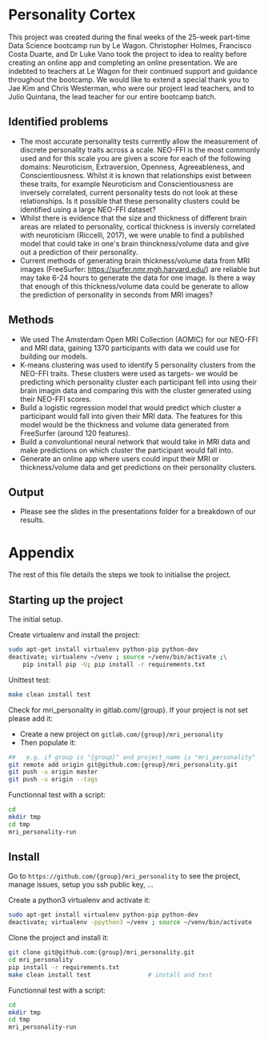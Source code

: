 # Personality Cortex

This project was created during the final weeks of the 25-week part-time Data Science bootcamp run by Le Wagon. Christopher Holmes, Francisco Costa Duarte, and Dr Luke Vano took the project to idea to reality before creating an online app and completing an online presentation. We are indebted to teachers at Le Wagon for their continued support and guidance throughout the bootcamp. We would like to extend a special thank you to Jae Kim and Chris Westerman, who were our project lead teachers, and to Julio Quintana, the lead teacher for our entire bootcamp batch.

## Identified problems

- The most accurate personality tests currently allow the measurement of discrete personality traits across a scale. NEO-FFI is the most commonly used and for this scale you are given a score for each of the following domains: Neuroticism, Extraversion, Openness, Agreeableness, and Conscientiousness. Whilst it is known that relationships exist between these traits, for example Neuroticism and Conscientiousness are inversely correlated, current personality tests do not look at these relationships. Is it possible that these personality clusters could be identified using a large NEO-FFI dataset?
- Whilst there is evidence that the size and thickness of different brain areas are related to personality, cortical thickness is inversly correlated with neuroticism (Riccelli, 2017), we were unable to find a published model that could take in one's brain thinckness/volume data and give out a prediction of their personality.
- Current methods of generating brain thickness/volume data from MRI images (FreeSurfer: https://surfer.nmr.mgh.harvard.edu/) are reliable but may take 6-24 hours to generate the data for one image. Is there a way that enough of this thickness/volume data could be generate to allow the prediction of personality in seconds from MRI images?

## Methods

- We used The Amsterdam Open MRI Collection (AOMIC) for our NEO-FFI and MRI data, gaining 1370 participants with data we could use for building our models.
- K-means clustering was used to identify 5 personality clusters from the NEO-FFI traits. These clusters were used as targets- we would be predicting which personality cluster each participant fell into using their brain imagin data and comparing this with the cluster generated using their NEO-FFI scores.
- Build a logistic regression model that would predict which cluster a participant would fall into given their MRI data. The features for this model would be the thickness and volume data generated from FreeSurfer (around 120 features).
- Build a convoluntional neural network that would take in MRI data and make predictions on which cluster the participant would fall into.
- Generate an online app where users could input their MRI or thickness/volume data and get predictions on their personality clusters.

## Output

- Please see the slides in the presentations folder for a breakdown of our results.

# Appendix 

The rest of this file details the steps we took to initialise the project.

## Starting up the project

The initial setup.

Create virtualenv and install the project:
```bash
sudo apt-get install virtualenv python-pip python-dev
deactivate; virtualenv ~/venv ; source ~/venv/bin/activate ;\
    pip install pip -U; pip install -r requirements.txt
```

Unittest test:
```bash
make clean install test
```

Check for mri_personality in gitlab.com/{group}.
If your project is not set please add it:

- Create a new project on `gitlab.com/{group}/mri_personality`
- Then populate it:

```bash
##   e.g. if group is "{group}" and project_name is "mri_personality"
git remote add origin git@github.com:{group}/mri_personality.git
git push -u origin master
git push -u origin --tags
```

Functionnal test with a script:

```bash
cd
mkdir tmp
cd tmp
mri_personality-run
```

## Install

Go to `https://github.com/{group}/mri_personality` to see the project, manage issues,
setup you ssh public key, ...

Create a python3 virtualenv and activate it:

```bash
sudo apt-get install virtualenv python-pip python-dev
deactivate; virtualenv -ppython3 ~/venv ; source ~/venv/bin/activate
```

Clone the project and install it:

```bash
git clone git@github.com:{group}/mri_personality.git
cd mri_personality
pip install -r requirements.txt
make clean install test                # install and test
```
Functionnal test with a script:

```bash
cd
mkdir tmp
cd tmp
mri_personality-run
```
